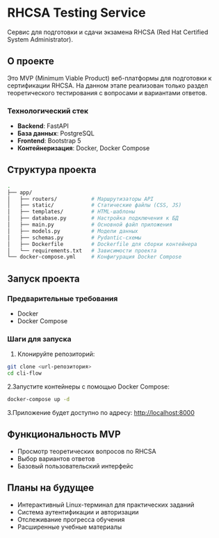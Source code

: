# RHCSA Testing Service

Сервис для подготовки и сдачи экзамена RHCSA (Red Hat Certified System Administrator).

## О проекте

Это MVP (Minimum Viable Product) веб-платформы для подготовки к сертификации RHCSA. На данном этапе реализован только раздел теоретического тестирования с вопросами и вариантами ответов.

### Технологический стек

- **Backend**: FastAPI
- **База данных**: PostgreSQL
- **Frontend**: Bootstrap 5
- **Контейнеризация**: Docker, Docker Compose

## Структура проекта

```bash
.
├── app/
│   ├── routers/           # Маршрутизаторы API
│   ├── static/            # Статические файлы (CSS, JS)
│   ├── templates/         # HTML-шаблоны
│   ├── database.py        # Настройка подключения к БД
│   ├── main.py            # Основной файл приложения
│   ├── models.py          # Модели данных
│   ├── schemas.py         # Pydantic-схемы
│   ├── Dockerfile         # Dockerfile для сборки контейнера
│   └── requirements.txt   # Зависимости проекта
└── docker-compose.yml     # Конфигурация Docker Compose
```

## Запуск проекта

### Предварительные требования

- Docker
- Docker Compose

### Шаги для запуска

1. Клонируйте репозиторий:

```bash
git clone <url-репозитория>
cd cli-flow
```

2.Запустите контейнеры с помощью Docker Compose:

```bash
docker-compose up -d
```

3.Приложение будет доступно по адресу: <http://localhost:8000>

## Функциональность MVP

- Просмотр теоретических вопросов по RHCSA
- Выбор вариантов ответов
- Базовый пользовательский интерфейс

## Планы на будущее

- Интерактивный Linux-терминал для практических заданий
- Система аутентификации и авторизации
- Отслеживание прогресса обучения
- Расширенные учебные материалы
